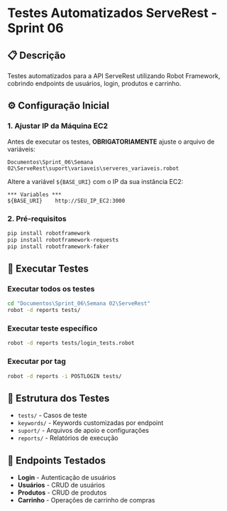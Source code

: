 # Testes Automatizados ServeRest - Sprint 06

## 📋 Descrição

Testes automatizados para a API ServeRest utilizando Robot Framework, cobrindo endpoints de usuários, login, produtos e carrinho.

## ⚙️ Configuração Inicial

### 1. Ajustar IP da Máquina EC2

Antes de executar os testes, **OBRIGATORIAMENTE** ajuste o arquivo de variáveis:

```
Documentos\Sprint_06\Semana 02\ServeRest\suport\variaveis\serveres_variaveis.robot
```

Altere a variável `${BASE_URI}` com o IP da sua instância EC2:

```robot
*** Variables ***
${BASE_URI}    http://SEU_IP_EC2:3000
```

### 2. Pré-requisitos

```bash
pip install robotframework
pip install robotframework-requests
pip install robotframework-faker
```

## 🚀 Executar Testes

### Executar todos os testes
```bash
cd "Documentos\Sprint_06\Semana 02\ServeRest"
robot -d reports tests/
```

### Executar teste específico
```bash
robot -d reports tests/login_tests.robot
```

### Executar por tag
```bash
robot -d reports -i POSTLOGIN tests/
```

## 📁 Estrutura dos Testes

- `tests/` - Casos de teste
- `keywords/` - Keywords customizadas por endpoint
- `suport/` - Arquivos de apoio e configurações
- `reports/` - Relatórios de execução

## 🔧 Endpoints Testados

- **Login** - Autenticação de usuários
- **Usuários** - CRUD de usuários
- **Produtos** - CRUD de produtos
- **Carrinho** - Operações de carrinho de compras